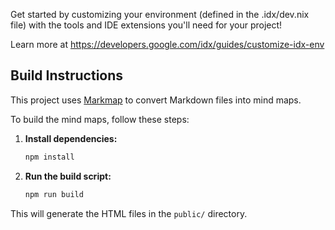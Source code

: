 Get started by customizing your environment (defined in the .idx/dev.nix file) with the tools and IDE extensions you'll need for your project!

Learn more at https://developers.google.com/idx/guides/customize-idx-env

## Build Instructions

This project uses [Markmap](https://markmap.js.org/) to convert Markdown files into mind maps.

To build the mind maps, follow these steps:

1.  **Install dependencies:**

    ```bash
    npm install
    ```

2.  **Run the build script:**

    ```bash
    npm run build
    ```

This will generate the HTML files in the `public/` directory.
